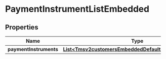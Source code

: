 
# PaymentInstrumentListEmbedded

## Properties
Name | Type | Description | Notes
------------ | ------------- | ------------- | -------------
**paymentInstruments** | [**List&lt;Tmsv2customersEmbeddedDefaultPaymentInstrument&gt;**](Tmsv2customersEmbeddedDefaultPaymentInstrument.md) |  |  [optional]



